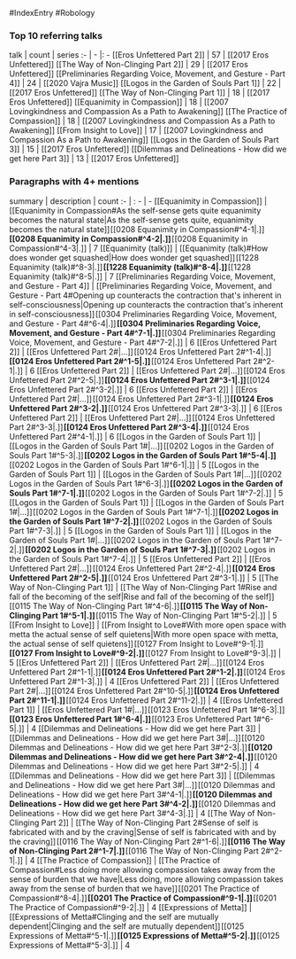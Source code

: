 #IndexEntry #Robology

### Top 10 referring talks
talk | count | series
:- | - |: -
[[Eros Unfettered Part 2]] | 57 | [[2017 Eros Unfettered]]
[[The Way of Non-Clinging Part 2]] | 29 | [[2017 Eros Unfettered]]
[[Preliminaries Regarding Voice, Movement, and Gesture - Part 4]] | 24 | [[2020 Vajra Music]]
[[Logos in the Garden of Souls Part 1]] | 22 | [[2017 Eros Unfettered]]
[[The Way of Non-Clinging Part 1]] | 18 | [[2017 Eros Unfettered]]
[[Equanimity in Compassion]] | 18 | [[2007 Lovingkindness and Compassion As a Path to Awakening]]
[[The Practice of Compassion]] | 18 | [[2007 Lovingkindness and Compassion As a Path to Awakening]]
[[From Insight to Love]] | 17 | [[2007 Lovingkindness and Compassion As a Path to Awakening]]
[[Logos in the Garden of Souls Part 3]] | 15 | [[2017 Eros Unfettered]]
[[Dilemmas and Delineations - How did we get here Part 3]] | 13 | [[2017 Eros Unfettered]]

### Paragraphs with 4+ mentions
summary | description | count
:- | : - | -
[[Equanimity in Compassion]] | [[Equanimity in Compassion#As the self-sense gets quite equanimity becomes the natural state\|As the self-sense gets quite, equanimity becomes the natural state]] [[0208 Equanimity in Compassion#^4-1\|.]] **[[0208 Equanimity in Compassion#^4-2\|.]]** [[0208 Equanimity in Compassion#^4-3\|.]] | 7
[[Equanimity (talk)]] | [[Equanimity (talk)#How does wonder get squashed\|How does wonder get squashed]] [[1228 Equanimity (talk)#^8-3\|.]] **[[1228 Equanimity (talk)#^8-4\|.]]** [[1228 Equanimity (talk)#^8-5\|.]] | 7
[[Preliminaries Regarding Voice, Movement, and Gesture - Part 4]] | [[Preliminaries Regarding Voice, Movement, and Gesture - Part 4#Opening up counteracts the contraction that's inherent in self-consciousness\|Opening up counteracts the contraction that's inherent in self-consciousness]] [[0304 Preliminaries Regarding Voice, Movement, and Gesture - Part 4#^6-4\|.]] **[[0304 Preliminaries Regarding Voice, Movement, and Gesture - Part 4#^7-1\|.]]** [[0304 Preliminaries Regarding Voice, Movement, and Gesture - Part 4#^7-2\|.]] | 6
[[Eros Unfettered Part 2]] | [[Eros Unfettered Part 2#\|...]] [[0124 Eros Unfettered Part 2#^1-4\|.]] **[[0124 Eros Unfettered Part 2#^1-5\|.]]** [[0124 Eros Unfettered Part 2#^2-1\|.]] | 6
[[Eros Unfettered Part 2]] | [[Eros Unfettered Part 2#\|...]] [[0124 Eros Unfettered Part 2#^2-5\|.]] **[[0124 Eros Unfettered Part 2#^3-1\|.]]** [[0124 Eros Unfettered Part 2#^3-2\|.]] | 6
[[Eros Unfettered Part 2]] | [[Eros Unfettered Part 2#\|...]] [[0124 Eros Unfettered Part 2#^3-1\|.]] **[[0124 Eros Unfettered Part 2#^3-2\|.]]** [[0124 Eros Unfettered Part 2#^3-3\|.]] | 6
[[Eros Unfettered Part 2]] | [[Eros Unfettered Part 2#\|...]] [[0124 Eros Unfettered Part 2#^3-3\|.]] **[[0124 Eros Unfettered Part 2#^3-4\|.]]** [[0124 Eros Unfettered Part 2#^4-1\|.]] | 6
[[Logos in the Garden of Souls Part 1]] | [[Logos in the Garden of Souls Part 1#\|...]] [[0202 Logos in the Garden of Souls Part 1#^5-3\|.]] **[[0202 Logos in the Garden of Souls Part 1#^5-4\|.]]** [[0202 Logos in the Garden of Souls Part 1#^6-1\|.]] | 5
[[Logos in the Garden of Souls Part 1]] | [[Logos in the Garden of Souls Part 1#\|...]] [[0202 Logos in the Garden of Souls Part 1#^6-3\|.]] **[[0202 Logos in the Garden of Souls Part 1#^7-1\|.]]** [[0202 Logos in the Garden of Souls Part 1#^7-2\|.]] | 5
[[Logos in the Garden of Souls Part 1]] | [[Logos in the Garden of Souls Part 1#\|...]] [[0202 Logos in the Garden of Souls Part 1#^7-1\|.]] **[[0202 Logos in the Garden of Souls Part 1#^7-2\|.]]** [[0202 Logos in the Garden of Souls Part 1#^7-3\|.]] | 5
[[Logos in the Garden of Souls Part 1]] | [[Logos in the Garden of Souls Part 1#\|...]] [[0202 Logos in the Garden of Souls Part 1#^7-2\|.]] **[[0202 Logos in the Garden of Souls Part 1#^7-3\|.]]** [[0202 Logos in the Garden of Souls Part 1#^7-4\|.]] | 5
[[Eros Unfettered Part 2]] | [[Eros Unfettered Part 2#\|...]] [[0124 Eros Unfettered Part 2#^2-4\|.]] **[[0124 Eros Unfettered Part 2#^2-5\|.]]** [[0124 Eros Unfettered Part 2#^3-1\|.]] | 5
[[The Way of Non-Clinging Part 1]] | [[The Way of Non-Clinging Part 1#Rise and fall of the becoming of the self\|Rise and fall of the becoming of the self]] [[0115 The Way of Non-Clinging Part 1#^4-6\|.]] **[[0115 The Way of Non-Clinging Part 1#^5-1\|.]]** [[0115 The Way of Non-Clinging Part 1#^5-2\|.]] | 5
[[From Insight to Love]] | [[From Insight to Love#With more open space with metta the actual sense of self quietens\|With more open space with metta, the actual sense of self quietens]] [[0127 From Insight to Love#^9-1\|.]] **[[0127 From Insight to Love#^9-2\|.]]** [[0127 From Insight to Love#^9-3\|.]] | 5
[[Eros Unfettered Part 2]] | [[Eros Unfettered Part 2#\|...]] [[0124 Eros Unfettered Part 2#^1-1\|.]] **[[0124 Eros Unfettered Part 2#^1-2\|.]]** [[0124 Eros Unfettered Part 2#^1-3\|.]] | 4
[[Eros Unfettered Part 2]] | [[Eros Unfettered Part 2#\|...]] [[0124 Eros Unfettered Part 2#^10-5\|.]] **[[0124 Eros Unfettered Part 2#^11-1\|.]]** [[0124 Eros Unfettered Part 2#^11-2\|.]] | 4
[[Eros Unfettered Part 1]] | [[Eros Unfettered Part 1#\|...]] [[0123 Eros Unfettered Part 1#^6-3\|.]] **[[0123 Eros Unfettered Part 1#^6-4\|.]]** [[0123 Eros Unfettered Part 1#^6-5\|.]] | 4
[[Dilemmas and Delineations - How did we get here Part 3]] | [[Dilemmas and Delineations - How did we get here Part 3#\|...]] [[0120 Dilemmas and Delineations - How did we get here Part 3#^2-3\|.]] **[[0120 Dilemmas and Delineations - How did we get here Part 3#^2-4\|.]]** [[0120 Dilemmas and Delineations - How did we get here Part 3#^2-5\|.]] | 4
[[Dilemmas and Delineations - How did we get here Part 3]] | [[Dilemmas and Delineations - How did we get here Part 3#\|...]] [[0120 Dilemmas and Delineations - How did we get here Part 3#^4-1\|.]] **[[0120 Dilemmas and Delineations - How did we get here Part 3#^4-2\|.]]** [[0120 Dilemmas and Delineations - How did we get here Part 3#^4-3\|.]] | 4
[[The Way of Non-Clinging Part 2]] | [[The Way of Non-Clinging Part 2#Sense of self is fabricated with and by the craving\|Sense of self is fabricated with and by the craving]] [[0116 The Way of Non-Clinging Part 2#^1-6\|.]] **[[0116 The Way of Non-Clinging Part 2#^1-7\|.]]** [[0116 The Way of Non-Clinging Part 2#^2-1\|.]] | 4
[[The Practice of Compassion]] | [[The Practice of Compassion#Less doing more allowing compassion takes away from the sense of burden that we have\|Less doing, more allowing compassion takes away from the sense of burden that we have]] [[0201 The Practice of Compassion#^8-4\|.]] **[[0201 The Practice of Compassion#^9-1\|.]]** [[0201 The Practice of Compassion#^9-2\|.]] | 4
[[Expressions of Metta]] | [[Expressions of Metta#Clinging and the self are mutually dependent\|Clinging and the self are mutually dependent]] [[0125 Expressions of Metta#^5-1\|.]] **[[0125 Expressions of Metta#^5-2\|.]]** [[0125 Expressions of Metta#^5-3\|.]] | 4

